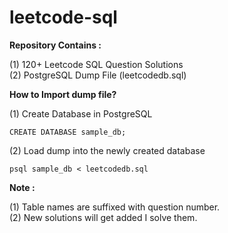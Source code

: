 # leetcode-sql <br/>

<b>Repository Contains :</b><br/>

(1) 120+ Leetcode SQL Question Solutions<br/>
(2) PostgreSQL Dump File (leetcodedb.sql)<br/>

<b>How to Import dump file?</b><br/>

(1) Create Database in PostgreSQL <br/>
```
CREATE DATABASE sample_db;
```
(2) Load dump into the newly created database
```
psql sample_db < leetcodedb.sql
```

<b>Note : </b><br/>

(1) Table names are suffixed with question number.<br/>
(2) New solutions will get added I solve them.<br/>
